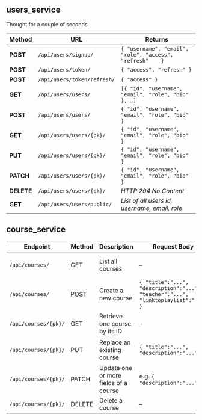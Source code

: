## users_service 

Thought for a couple of seconds


| Method     | URL                         | Returns                                                |
| ---------- | --------------------------- | ------------------------------------------------------ |
| **POST**   | `/api/users/signup/`        | `{ "username", "email", "role", "access", "refresh"    }` |
| **POST**   | `/api/users/token/`         | `{ "access", "refresh" }`                              |
| **POST**   | `/api/users/token/refresh/` | `{ "access" }`                                         |
| **GET**    | `/api/users/users/`         | `[{ "id", "username", "email", "role", "bio" }, …]`    |
| **POST**   | `/api/users/users/`         | `{ "id", "username", "email", "role", "bio" }`         |
| **GET**    | `/api/users/users/{pk}/`    | `{ "id", "username", "email", "role", "bio" }`         |
| **PUT**    | `/api/users/users/{pk}/`    | `{ "id", "username", "email", "role", "bio" }`         |
| **PATCH**  | `/api/users/users/{pk}/`    | `{ "id", "username", "email", "role", "bio" }`         |
| **DELETE** | `/api/users/users/{pk}/`    | *HTTP 204 No Content*                                  |
| **GET** | `/api/users/users/public/`    | *List of all users id, username, email, role*           |




## course_service
| Endpoint             | Method | Description                           | Request Body                             | Response Body                                                   | Permissions         |
| -------------------- | ------ | ------------------------------------- | ---------------------------------------- | --------------------------------------------------------------- | ------------------- |
| `/api/courses/`      | GET    | List all courses                      | –                                        | `[{ "id":1, "title":"...", "description":"...", "teacher":5 }]` | Authenticated users |
| `/api/courses/`      | POST   | Create a new course                   | `{ "title":"...", "description":"...", "teacher":"...", "linktoplaylist":"..." }` | `{ "id":2, "title":"...", "description":"...", "teacher":5 }`   | Teachers only       |
| `/api/courses/{pk}/` | GET    | Retrieve one course by its ID         | –                                        | `{ "id":1, "title":"...", "description":"...", "teacher":5 }`   | Authenticated users |
| `/api/courses/{pk}/` | PUT    | Replace an existing course            | `{ "title":"...", "description":"..." }` | `{ "id":1, "title":"...", "description":"...", "teacher":5 }`   | Teachers only       |
| `/api/courses/{pk}/` | PATCH  | Update one or more fields of a course | e.g. `{ "description":"..." }`           | `{ "id":1, "title":"...", "description":"...", "teacher":5 }`   | Teachers only       |
| `/api/courses/{pk}/` | DELETE | Delete a course                       | –                                        | HTTP 204 No Content                                             | Teachers only       |
